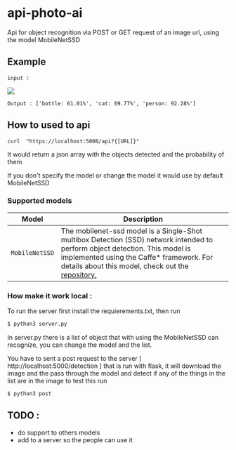 # api-photo-ai
Api for object recognition via POST or GET request of an image url, using the model MobileNetSSD
## Example 
````` shell
input :
`````
<img src="https://imagenes.20minutos.es/files/image_656_370/uploads/imagenes/2020/01/29/meme-de-una-mujer-gritando-me-dijiste-que-a-un-gato.jpeg">

`````shell
Output : ['bottle: 61.01%', 'cat: 69.77%', 'person: 92.28%']
`````

## How to used to api
````shell
curl  "https://localhost:5000/api?{[URL]}"
````
It would return a json array with the objects detected and the probability of them

If you don't specify the model or change the model it would use by default MobileNetSSD

### Supported models
| Model | Description |
| --- | --- |
| `MobileNetSSD` | The mobilenet-ssd model is a Single-Shot multibox Detection (SSD) network intended to perform object detection. This model is implemented using the Caffe* framework. For details about this model, check out the<a href="https://github.com/chuanqi305/MobileNet-SSD"> repository.</a> |
### How make it  work local :

To run the server first install the requierements.txt, then run 
`````python
$ python3 server.py
`````
In server.py there is a list of object that with using the MobileNetSSD can recognize, you can change the model and the list.

You have to sent a post request to the server [ http://localhost:5000/detection ] that is run with flask, it will download the image and the pass through the model and detect if any of the things in the list are in the image to test this run 
````python 
$ python3 post

``````

## TODO :

- do support to others models
- add to a server so the people can use it 
